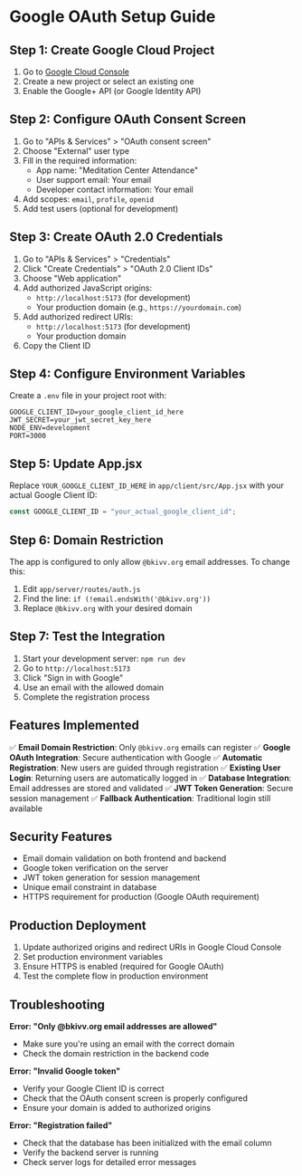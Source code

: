 # Google OAuth Setup Guide

## Step 1: Create Google Cloud Project

1. Go to [Google Cloud Console](https://console.cloud.google.com/)
2. Create a new project or select an existing one
3. Enable the Google+ API (or Google Identity API)

## Step 2: Configure OAuth Consent Screen

1. Go to "APIs & Services" > "OAuth consent screen"
2. Choose "External" user type
3. Fill in the required information:
   - App name: "Meditation Center Attendance"
   - User support email: Your email
   - Developer contact information: Your email
4. Add scopes: `email`, `profile`, `openid`
5. Add test users (optional for development)

## Step 3: Create OAuth 2.0 Credentials

1. Go to "APIs & Services" > "Credentials"
2. Click "Create Credentials" > "OAuth 2.0 Client IDs"
3. Choose "Web application"
4. Add authorized JavaScript origins:
   - `http://localhost:5173` (for development)
   - Your production domain (e.g., `https://yourdomain.com`)
5. Add authorized redirect URIs:
   - `http://localhost:5173` (for development)
   - Your production domain
6. Copy the Client ID

## Step 4: Configure Environment Variables

Create a `.env` file in your project root with:

```env
GOOGLE_CLIENT_ID=your_google_client_id_here
JWT_SECRET=your_jwt_secret_key_here
NODE_ENV=development
PORT=3000
```

## Step 5: Update App.jsx

Replace `YOUR_GOOGLE_CLIENT_ID_HERE` in `app/client/src/App.jsx` with your actual Google Client ID:

```javascript
const GOOGLE_CLIENT_ID = "your_actual_google_client_id";
```

## Step 6: Domain Restriction

The app is configured to only allow `@bkivv.org` email addresses. To change this:

1. Edit `app/server/routes/auth.js`
2. Find the line: `if (!email.endsWith('@bkivv.org'))`
3. Replace `@bkivv.org` with your desired domain

## Step 7: Test the Integration

1. Start your development server: `npm run dev`
2. Go to `http://localhost:5173`
3. Click "Sign in with Google"
4. Use an email with the allowed domain
5. Complete the registration process

## Features Implemented

✅ **Email Domain Restriction**: Only `@bkivv.org` emails can register
✅ **Google OAuth Integration**: Secure authentication with Google
✅ **Automatic Registration**: New users are guided through registration
✅ **Existing User Login**: Returning users are automatically logged in
✅ **Database Integration**: Email addresses are stored and validated
✅ **JWT Token Generation**: Secure session management
✅ **Fallback Authentication**: Traditional login still available

## Security Features

- Email domain validation on both frontend and backend
- Google token verification on the server
- JWT token generation for session management
- Unique email constraint in database
- HTTPS requirement for production (Google OAuth requirement)

## Production Deployment

1. Update authorized origins and redirect URIs in Google Cloud Console
2. Set production environment variables
3. Ensure HTTPS is enabled (required for Google OAuth)
4. Test the complete flow in production environment

## Troubleshooting

**Error: "Only @bkivv.org email addresses are allowed"**
- Make sure you're using an email with the correct domain
- Check the domain restriction in the backend code

**Error: "Invalid Google token"**
- Verify your Google Client ID is correct
- Check that the OAuth consent screen is properly configured
- Ensure your domain is added to authorized origins

**Error: "Registration failed"**
- Check that the database has been initialized with the email column
- Verify the backend server is running
- Check server logs for detailed error messages 